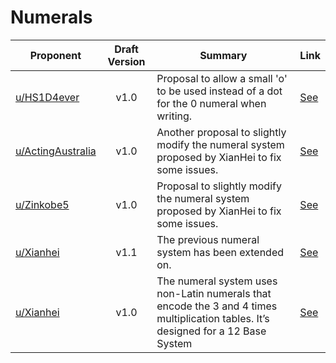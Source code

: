 # Numerals

| Proponent                                     | Draft Version | Summary                                                                                                                            | Link                                                                                                              |
| --------------------------------------------- | :-----------: | ---------------------------------------------------------------------------------------------------------------------------------- | ----------------------------------------------------------------------------------------------------------------- |
| [u/HS1D4ever](https://www.reddit.com/u/HS1D4ever) |     v1.0      | Proposal to allow a small 'o' to be used instead of a dot for the 0 numeral when writing. | [See](https://www.reddit.com/r/EncapsulatedLanguage/comments/hvocw9/numeral_zero_when_handwritting/) |
| [u/ActingAustralia](https://www.reddit.com/u/ActingAustralia) |     v1.0      | Another proposal to slightly modify the numeral system proposed by XianHei to fix some issues. | [See](https://www.reddit.com/r/EncapsulatedLanguage/comments/htu6c5/another_take_on_the_numeral_system/) |
| [u/Zinkobe5](https://www.reddit.com/u/Zinkobe5) |     v1.0      | Proposal to slightly modify the numeral system proposed by XianHei to fix some issues. | [See](https://www.reddit.com/r/EncapsulatedLanguage/comments/htdxrq/proposed_edition_for_numbers_option_c/) |
| [u/Xianhei](https://www.reddit.com/u/Xianhei) |     v1.1      | The previous numeral system has been extended on. | [See](https://www.reddit.com/r/EncapsulatedLanguage/comments/hs30jj/advanced_form_of_numeral_system_part_v_arithmetic/) |
| [u/Xianhei](https://www.reddit.com/u/Xianhei) |     v1.0      | The numeral system uses non-Latin numerals that encode the 3 and 4 times multiplication tables. It’s designed for a 12 Base System | [See](https://www.reddit.com/r/EncapsulatedLanguage/comments/hfvung/when_encapsulation_is_going_too_far_part_ii/) |

